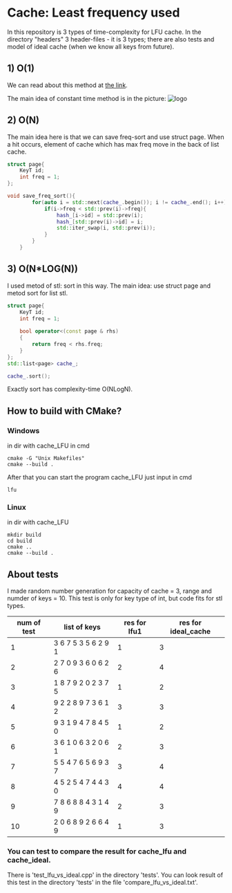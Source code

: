 # Cache: Least frequency used
In this repository is 3 types of time-complexity for LFU cache. In the directory "headers" 3 header-files - it is 3 types; there are also tests and model of ideal cache (when we know all keys from future).

## 1) O(1) 
We can read about this method at [the link](https://arpitbhayani.me/blogs/lfu).

The main idea of constant time method is in the picture:
![logo](https://user-images.githubusercontent.com/4745789/90469593-e08c5c00-e136-11ea-995b-e4590981dd89.png)

## 2) O(N)

The main idea here is that we can save freq-sort and use struct page.
When a hit occurs, element of cache which has max freq move in the back of list cache.
```C++
struct page{
    KeyT id;
    int freq = 1;
};    
```
```C++
void save_freq_sort(){
        for(auto i = std::next(cache_.begin()); i != cache_.end(); i++){
            if(i->freq < std::prev(i)->freq){
                hash_[i->id] = std::prev(i);
                hash_[std::prev(i)->id] = i;
                std::iter_swap(i, std::prev(i));
            }       
        }
    }
```

## 3) O(N*LOG(N))

I used metod of stl: sort in this way.
The main idea: use struct page and metod sort for list stl.

```C++
struct page{
    KeyT id;
    int freq = 1;
    
    bool operator<(const page & rhs)
    {
        return freq < rhs.freq;
    }
}; 
std::list<page> cache_;   
```
```C++
cache_.sort();
```
Exactly sort has complexity-time O(NLogN).

## How to build with CMake?

### Windows
in dir with cache_LFU
in cmd 
```
cmake -G "Unix Makefiles"
cmake --build .
```
After that you can start the program cache_LFU
just input in cmd
```
lfu
```
### Linux
in dir with cache_LFU
```
mkdir build
cd build
cmake ..
cmake --build .

```
## About tests
I made random number generation for capacity of cache = 3, range and numder of keys = 10.
This test is only for key type of int, but code fits for stl types.

| num of test | list of keys | res for lfu1 | res for ideal_cache |
| ---- | ---- | ---- | ---- |
| 1 | 3 6 7 5 3 5 6 2 9 1 | 1 | 3 |
| 2 | 2 7 0 9 3 6 0 6 2 6 | 2 | 4 |
| 3 | 1 8 7 9 2 0 2 3 7 5 | 1 | 2 |
| 4 | 9 2 2 8 9 7 3 6 1 2 | 3 | 3 |
| 5 | 9 3 1 9 4 7 8 4 5 0 | 1 | 2 |
| 6 | 3 6 1 0 6 3 2 0 6 1 | 2 | 3 |
| 7 | 5 5 4 7 6 5 6 9 3 7 | 3 | 4 |
| 8 | 4 5 2 5 4 7 4 4 3 0 | 4 | 4 |
| 9 | 7 8 6 8 8 4 3 1 4 9 | 2 | 3 |
| 10 | 2 0 6 8 9 2 6 6 4 9 | 1 | 3 |


### You can test to compare the result for cache_lfu and cache_ideal.

There is 'test_lfu_vs_ideal.cpp' in the directory 'tests'. You can look result of this test in the 
directory 'tests' in the file 'compare_lfu_vs_ideal.txt'. 
